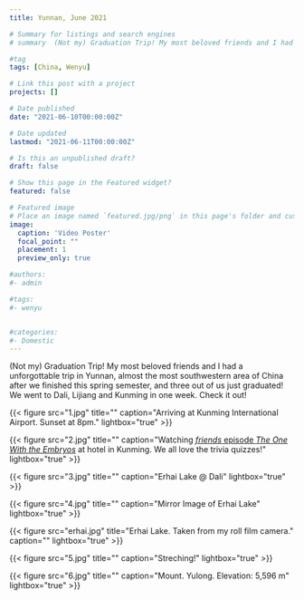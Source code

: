 ```yaml
---
title: Yunnan, June 2021

# Summary for listings and search engines
# summary  (Not my) Graduation Trip! My most beloved friends and I had a unforgottable trip in Yunnan, almost the most southwestern area of China after we finished this spring semester, and three out of us just graduated! We went to Dali, Lijiang and Kunming in one week. Check it out!  

#tag
tags: [China, Wenyu]

# Link this post with a project
projects: []

# Date published
date: "2021-06-10T00:00:00Z"

# Date updated
lastmod: "2021-06-11T00:00:00Z"

# Is this an unpublished draft?
draft: false

# Show this page in the Featured widget?
featured: false

# Featured image
# Place an image named `featured.jpg/png` in this page's folder and customize its options here.
image:
  caption: 'Video Poster'
  focal_point: ""
  placement: 1
  preview_only: true

#authors:
#- admin

#tags:
#- wenyu


#categories:
#- Domestic
---
```

(Not my) Graduation Trip! My most beloved friends and I had a unforgottable trip in Yunnan, almost the most southwestern area of China after we finished this spring semester, and three out of us just graduated! We went to Dali, Lijiang and Kunming in one week. Check it out!  

{{< figure src="1.jpg" title="" caption="Arriving at Kunming International Airport. Sunset at 8pm." lightbox="true" >}}


{{< figure src="2.jpg" title="" caption="Watching [_friends_ episode _The One With the Embryos_](https://www.imdb.com/title/tt0583600/) at hotel in Kunming. We all love the trivia quizzes!" lightbox="true" >}}

{{< figure src="3.jpg" title="" caption="Erhai Lake @ Dali" lightbox="true" >}}

{{< figure src="4.jpg" title="" caption="Mirror Image of Erhai Lake" lightbox="true" >}}

{{< figure src="erhai.jpg" title="Erhai Lake. Taken from my roll film camera." caption="" lightbox="true" >}}

{{< figure src="5.jpg" title="" caption="Streching!" lightbox="true" >}}

{{< figure src="6.jpg" title="" caption="Mount. Yulong. Elevation: 5,596 m" lightbox="true" >}}


